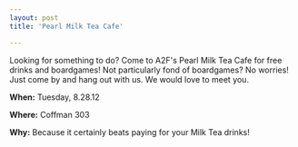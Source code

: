 ```yaml
---
layout: post
title: 'Pearl Milk Tea Cafe'

---
```


Looking for something to do? Come to A2F's Pearl Milk Tea Cafe for free drinks and boardgames! Not particularly fond of boardgames? No worries! Just come by and hang out with us. We would love to meet you.

**When:** Tuesday, 8.28.12

**Where:** Coffman 303

**Why:** Because it certainly beats paying for your Milk Tea drinks!
